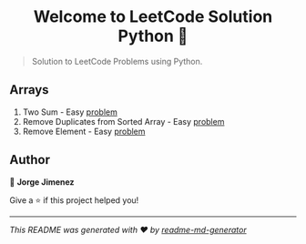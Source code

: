 <h1 align="center">Welcome to LeetCode Solution Python 👋</h1>
<p>
</p>

> Solution to LeetCode Problems using Python.

<h2> Arrays </h2>

1. Two Sum - Easy [problem](https://github.com/Caleno83/LeetCode-Solution-Python/blob/main/LeetCode/Arrays/Two_Sum.py)
26. Remove Duplicates from Sorted Array - Easy [problem](https://github.com/Caleno83/LeetCode-Solution-Python/blob/main/LeetCode/Arrays/26.%20Remove_Duplicates_From_Sorted_Array.py)
27. Remove Element - Easy [problem](https://github.com/Caleno83/LeetCode-Solution-Python/blob/main/LeetCode/Arrays/Remove_Elements.py)





## Author

👤 **Jorge Jimenez**



Give a ⭐️ if this project helped you!

***
_This README was generated with ❤️ by [readme-md-generator](https://github.com/kefranabg/readme-md-generator)_
